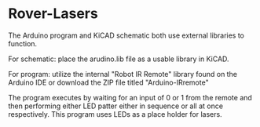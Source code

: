 # Rover-Lasers
The Arduino program and KiCAD schematic both use external libraries to function.

For schematic: place the arudino.lib file as a usable library in KiCAD.

For program: utilize the internal "Robot IR Remote" library found on the Arduino IDE or download the ZIP file titled "Arduino-IRremote"

The program executes by waiting for an input of 0 or 1 from the remote and then performing either LED patter either in sequence or all at once respectively.
This program uses LEDs as a place holder for lasers.
